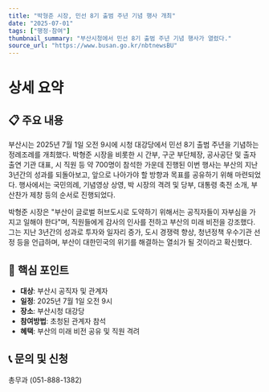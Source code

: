 ```yaml
---
title: "박형준 시장, 민선 8기 출범 주년 기념 행사 개최"
date: "2025-07-01"
tags: ["행정·참여"]
thumbnail_summary: "부산시청에서 민선 8기 출범 주년 기념 행사가 열렸다."
source_url: "https://www.busan.go.kr/nbtnewsBU"
---
```


# 상세 요약

## 📋 주요 내용
부산시는 2025년 7월 1일 오전 9시에 시청 대강당에서 민선 8기 출범 주년을 기념하는 정례조례를 개최했다. 박형준 시장을 비롯한 시 간부, 구군 부단체장, 공사공단 및 출자출연 기관 대표, 시 직원 등 약 700명이 참석한 가운데 진행된 이번 행사는 부산의 지난 3년간의 성과를 되돌아보고, 앞으로 나아가야 할 방향과 목표를 공유하기 위해 마련되었다. 행사에서는 국민의례, 기념영상 상영, 박 시장의 격려 및 당부, 대통령 축전 소개, 부산찬가 제창 등의 순서로 진행되었다.

박형준 시장은 "부산이 글로벌 허브도시로 도약하기 위해서는 공직자들이 자부심을 가지고 일해야 한다"며, 직원들에게 감사의 인사를 전하고 부산의 미래 비전을 강조했다. 그는 지난 3년간의 성과로 투자와 일자리 증가, 도시 경쟁력 향상, 청년정책 우수기관 선정 등을 언급하며, 부산이 대한민국의 위기를 해결하는 열쇠가 될 것이라고 확신했다.

## 🎯 핵심 포인트
- **대상**: 부산시 공직자 및 관계자
- **일정**: 2025년 7월 1일 오전 9시
- **장소**: 부산시청 대강당
- **참여방법**: 초청된 관계자 참석
- **혜택**: 부산의 미래 비전 공유 및 직원 격려

## 📞 문의 및 신청
총무과 (051-888-1382)